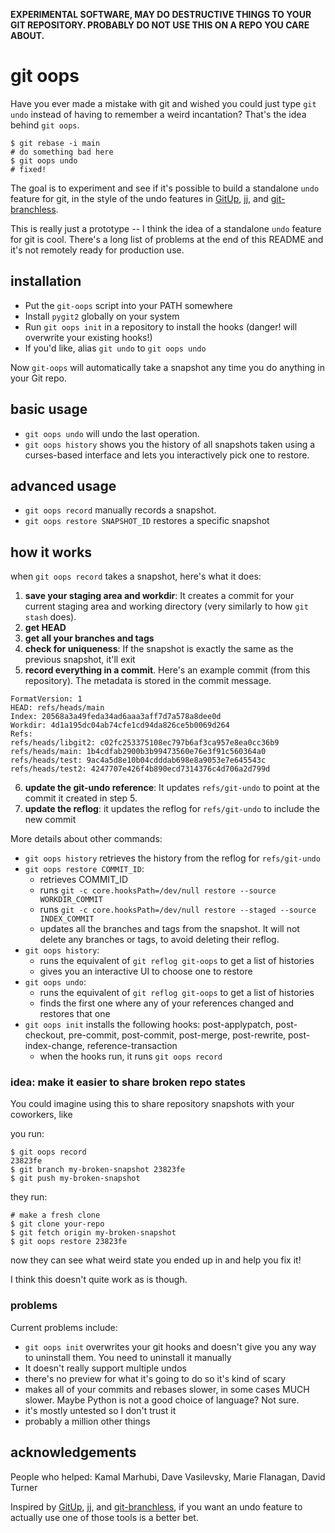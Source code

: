 **EXPERIMENTAL SOFTWARE, MAY DO DESTRUCTIVE THINGS TO YOUR GIT REPOSITORY. PROBABLY DO NOT USE THIS ON A REPO YOU CARE ABOUT.**

# git oops

Have you ever made a mistake with git and wished you could just type `git undo`
instead of having to remember a weird incantation? That's the idea behind `git oops`.

```
$ git rebase -i main
# do something bad here
$ git oops undo
# fixed!
```

The goal is to experiment and see if it's possible to build a standalone `undo`
feature for git, in the style of the undo features in [GitUp](https://gitup.co/),
[jj](https://github.com/martinvonz/jj), and [git-branchless](https://github.com/arxanas/git-branchless). 


This is really just a prototype -- I think the idea of a standalone `undo`
feature for git is cool. There's a long list of problems at the end of this
README and it's not remotely ready for production use.

## installation

* Put the `git-oops` script into your PATH somewhere
* Install `pygit2` globally on your system
* Run `git oops init` in a repository to install the hooks (danger! will overwrite your existing hooks!)
* If you'd like, alias `git undo` to `git oops undo`

Now `git-oops` will automatically take a snapshot any time you do anything in
your Git repo.

## basic usage

* `git oops undo` will undo the last operation.
* `git oops history` shows you the history of all snapshots taken using a curses-based interface and lets you interactively pick one to restore.

## advanced usage

* `git oops record` manually records a snapshot. 
* `git oops restore SNAPSHOT_ID` restores a specific snapshot

## how it works

when `git oops record` takes a snapshot, here's what it does:

1. **save your staging area and workdir**: It creates a commit for your current staging area and working directory (very similarly to how `git stash` does).
2. **get HEAD**
3. **get all your branches and tags**
4. **check for uniqueness**: If the snapshot is exactly the same as the previous snapshot, it'll exit
5. **record everything in a commit**. Here's an example commit (from this repository). The metadata is stored in the commit message.
```
FormatVersion: 1
HEAD: refs/heads/main
Index: 20568a3a49feda34ad6aaa3aff7d7a578a8dee0d
Workdir: 4d1a195dc04ab74cfe1cd94da826ce5b0069d264
Refs:
refs/heads/libgit2: c02fc253375108ec797b6af3ca957e8ea0cc36b9
refs/heads/main: 1b4cdfab2900b3b99473560e76e3f91c560364a0
refs/heads/test: 9ac4a5d8e10b04cdddab698e8a9053e7e645543c
refs/heads/test2: 4247707e426f4b890ecd7314376c4d706a2d799d
```
6. **update the git-undo reference**: It updates `refs/git-undo` to point at the commit it created in step 5.
7. **update the reflog**: it updates the reflog for `refs/git-undo` to include the new commit

More details about other commands:

* `git oops history` retrieves the history from the reflog for `refs/git-undo`
* `git oops restore COMMIT_ID`:
  * retrieves COMMIT_ID 
  * runs `git -c core.hooksPath=/dev/null restore --source WORKDIR_COMMIT`
  * runs `git -c core.hooksPath=/dev/null restore --staged --source INDEX_COMMIT`
  * updates all the branches and tags from the snapshot. It will not delete any branches or tags, to avoid deleting their reflog.
* `git oops history`:
  * runs the equivalent of `git reflog git-oops` to get a list of histories
  * gives you an interactive UI to choose one to restore
* `git oops undo`:
  * runs the equivalent of `git reflog git-oops` to get a list of histories
  * finds the first one where any of your references changed and restores that one
* `git oops init` installs the following hooks: post-applypatch, post-checkout, pre-commit, post-commit, post-merge, post-rewrite, post-index-change, reference-transaction
  * when the hooks run, it runs `git oops record`

### idea: make it easier to share broken repo states

You could imagine using this to share repository snapshots with your coworkers, like

you run:

```
$ git oops record
23823fe
$ git branch my-broken-snapshot 23823fe
$ git push my-broken-snapshot
```

they run:

```
# make a fresh clone
$ git clone your-repo
$ git fetch origin my-broken-snapshot
$ git oops restore 23823fe
```

now they can see what weird state you ended up in and help you fix it!

I think this doesn't quite work as is though.

### problems

Current problems include:

* `git oops init` overwrites your git hooks and doesn't give you any way to uninstall them. You need to uninstall it manually
* It doesn't really support multiple undos
* there's no preview for what it's going to do so it's kind of scary
* makes all of your commits and rebases slower, in some cases MUCH slower. Maybe Python is not a good choice of language? Not sure.
* it's mostly untested so I don't trust it
* probably a million other things

## acknowledgements

People who helped: Kamal Marhubi, Dave Vasilevsky, Marie Flanagan, David Turner

Inspired by [GitUp](https://gitup.co/), [jj](https://github.com/martinvonz/jj), and [git-branchless](https://github.com/arxanas/git-branchless), if you want an
undo feature to actually use one of those tools is a better bet.
